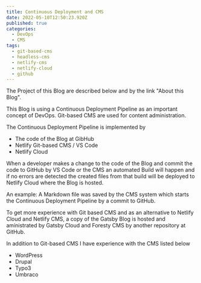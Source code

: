 ```yaml
---
title: Continuous Deployment and CMS
date: 2022-05-10T12:50:23.920Z
published: true
categories:
  - DevOps
  - CMS
tags:
  - git-based-cms
  - headless-cms
  - netlify-cms
  - netlify-cloud
  - github
---
```

The Project of this Blog are described below and by the link "About this Blog".

This Blog is using a Continuous Deployment Pipeline as an important concept of DevOps. Git-based CMS are used for content administration.

The Continuous Deployment Pipeline is implemented by

* The code of the Blog at GibHub
* Netlify Git-based CMS / VS Code
* Netlify Cloud

When a developer makes a change to the code of the Blog and commit the code to GitHub by VS Code or the CMS an automated Build will happen and if no errors are detected the created files from that build will be deployed to Netlify Cloud where the Blog is hosted.

An example: A Markdown file was saved by the CMS system which starts the Continuous Deployment Pipeline by a commit to GitHub.

To get more experience with Git based CMS and as an alternative to Netlify Cloud and Netlify CMS, a copy of the Gatsby Blog is hosted and aministrated by Gatsby Cloud and Foresty CMS by another repository at GitHub.

In addition to Git-based CMS I have experience with the CMS listed below

* WordPress
* Drupal
* Typo3
* Umbraco